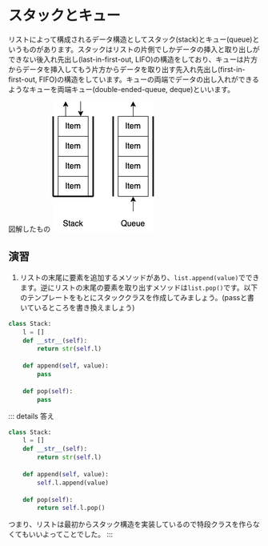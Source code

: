 # スタックとキュー

リストによって構成されるデータ構造としてスタック(stack)とキュー(queue)というものがあります。スタックはリストの片側でしかデータの挿入と取り出しができない後入れ先出し(last-in-first-out, LIFO)の構造をしており、キューは片方からデータを挿入してもう片方からデータを取り出す先入れ先出し(first-in-first-out, FIFO)の構造をしています。キューの両端でデータの出し入れができるようなキューを両端キュー(double-ended-queue, deque)といいます。

図解したもの
![スタックとキュー](../../assets/sq.png)

## 演習
1. リストの末尾に要素を追加するメソッドがあり、`list.append(value)`でできます。逆にリストの末尾の要素を取り出すメソッドは`list.pop()`です。以下のテンプレートをもとにスタッククラスを作成してみましょう。(passと書いているところを書き換えましょう)

```python
class Stack:
    l = []
    def __str__(self):
        return str(self.l)

    def append(self, value):
        pass
    
    def pop(self):
        pass
```
::: details 答え

```python
class Stack:
    l = []
    def __str__(self):
        return str(self.l)

    def append(self, value):
        self.l.append(value)

    def pop(self):
        return self.l.pop()
```

つまり、リストは最初からスタック構造を実装しているので特段クラスを作らなくてもいいよってことでした。
:::